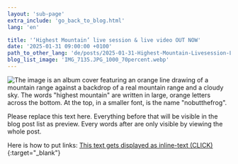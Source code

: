 ```yaml
---
layout: 'sub-page'
extra_include: 'go_back_to_blog.html'
lang: 'en'

title: '‘Highest Mountain’ live session & live video OUT NOW'
date: '2025-01-31 09:00:00 +0100'
path_to_other_lang: 'de/posts/2025-01-31-Highest-Mountain-Livesession-Livevideo-OUT-NOW/'
blog_list_image: 'IMG_7135.JPG_1000_70percent.webp'
---
```

![The image is an album cover featuring an orange line drawing of a mountain range against a backdrop of a real mountain range and a cloudy sky. The words "highest mountain" are written in large, orange letters across the bottom. At the top, in a smaller font, is the name "nobutthefrog". ](../../../assets/img/posts/IMG_7135.JPG_1000_70percent.webp "Featured Blog Post Foto")

Please replace this text here. Everything before that<!--more--> will be visible in the blog post list as preview. Every words after are only visible by viewing the whole post.

Here is how to put links: [This text gets displayed as inline-text (CLICK)](https://www.startnext.com/nbtf-right-where-you-are){:target="_blank"}

